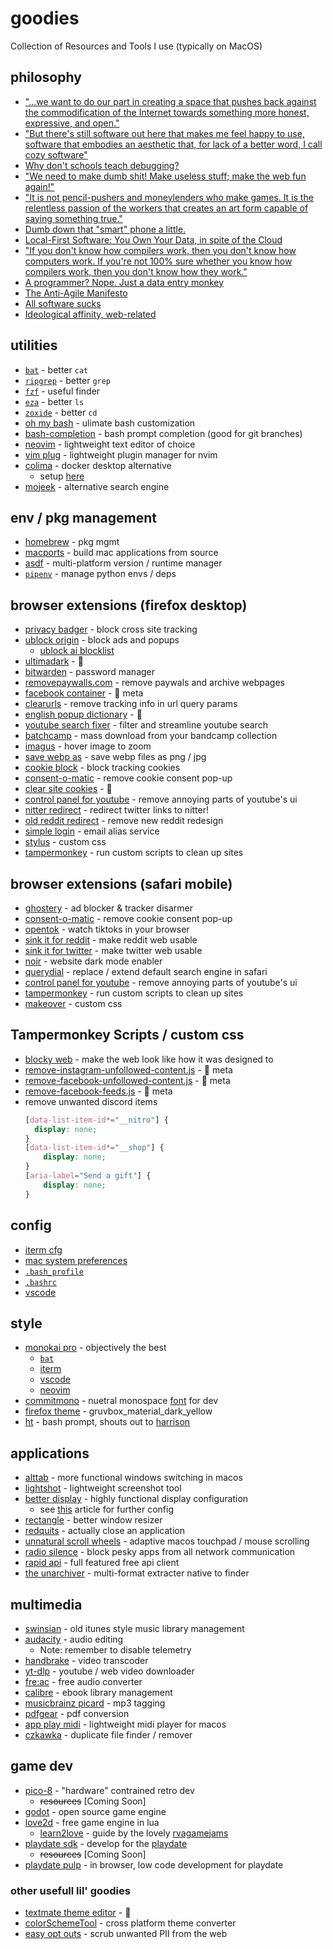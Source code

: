 # goodies

Collection of Resources and Tools I use (typically on MacOS)

## philosophy

- ["...we want to do our part in creating a space that pushes back against the commodification of the Internet towards something more honest, expressive, and open."](https://alazysunday.com/about-us)
- ["But there's still software out here that makes me feel happy to use, software that embodies an aesthetic that, for lack of a better word, I call cozy software"](https://catgirl.ai/log/comfy-software/)
- [Why don't schools teach debugging?](https://danluu.com/teach-debugging/)
- ["We need to make dumb shit! Make useless stuff; make the web fun again!"](https://makefrontendshitagain.party/)
- ["It is not pencil-pushers and moneylenders who make games. It is the relentless passion of the workers that creates an art form capable of saying something true."](https://summereternal.com/#manifesto)
- [Dumb down that "smart" phone a little.](https://www.reddit.com/r/dumbphones/comments/1awdfks/dumb_iphone_a_guide/)
- [Local-First Software: You Own Your Data, in spite of the Cloud](https://www.inkandswitch.com/local-first/static/local-first.pdf)
- ["If you don't know how compilers work, then you don't know how computers work. If you're not 100% sure whether you know how compilers work, then you don't know how they work."](https://steve-yegge.blogspot.com/2007/06/rich-programmer-food.html)
- [A programmer? Nope. Just a data entry monkey ](https://www.reddit.com/r/offmychest/comments/2t9zu2/a_programmer_nope_just_a_data_entry_monkey/)
- [The Anti-Agile Manifesto](https://antiagilemanifesto.wordpress.com/)
- [All software sucks](https://harmful.cat-v.org/software/)
- [Ideological affinity, web-related](https://seirdy.one/meta/badges/#ideological-affinity-web-related)

## utilities

- [`bat`](https://github.com/sharkdp/bat) - better `cat`
- [`ripgrep`](https://github.com/BurntSushi/ripgrep) - better `grep`
- [`fzf`](https://github.com/junegunn/fzf) - useful finder
- [`eza`](https://github.com/eza-community/eza) - better `ls`
- [`zoxide`](https://github.com/ajeetdsouza/zoxide) - better `cd`
- [oh my bash](https://ohmybash.nntoan.com/) - ulimate bash customization
- [bash-completion](https://formulae.brew.sh/formula/bash-completion) - bash prompt completion (good for git branches)
- [neovim](https://neovim.io/) - lightweight text editor of choice
- [vim plug](https://github.com/junegunn/vim-plug) - lightweight plugin manager for nvim
- [colima](https://github.com/abiosoft/colima) - docker desktop alternative
  - setup [here](https://gist.github.com/jennymaeleidig/e44f0e57e810b0ef75a2c5c17ef03fa3)
- [mojeek](https://www.mojeek.com/) - alternative search engine

## env / pkg management

- [homebrew](https://brew.sh/) - pkg mgmt
- [macports](https://www.macports.org/) - build mac applications from source
- [asdf](https://asdf-vm.com/) - multi-platform version / runtime manager
- [`pipenv`](https://pipenv.pypa.io/en/latest/) - manage python envs / deps

## browser extensions (firefox desktop)

- [privacy badger](https://privacybadger.org/) - block cross site tracking
- [ublock origin](https://ublockorigin.com/) - block ads and popups
  - [ublock ai blocklist](https://github.com/laylavish/uBlockOrigin-HUGE-AI-Blocklist)
- [ultimadark](https://github.com/ThomazPom/Moz-Ext-UltimaDark) - 🌙
- [bitwarden](https://bitwarden.com/) - password manager
- [removepaywalls.com](https://removepaywalls.com/) - remove paywals and archive webpages
- [facebook container](https://addons.mozilla.org/en-US/firefox/addon/facebook-container/) - 🚫 meta
- [clearurls](https://github.com/ClearURLs/Addon) - remove tracking info in url query params
- [english popup dictionary](https://krv5vignesh.github.io/) - 📖
- [youtube search fixer](https://phoennix.gitlab.io/youtubesearchfix/) - filter and streamline youtube search
- [batchcamp](https://deejay.tools/) - mass download from your bandcamp collection
- [imagus](https://www.reddit.com/r/imagus/) - hover image to zoom
- [save webp as](https://github.com/jscher2000/Save-webP-as-extension) - save webp files as png / jpg
- [cookie block](https://github.com/dibollinger/CookieBlock) - block tracking cookies
- [consent-o-matic](https://consentomatic.au.dk/) - remove cookie consent pop-up
- [clear site cookies](https://addons.mozilla.org/en-US/firefox/addon/clear-site-cookies/) - 🍪
- [control panel for youtube](https://soitis.dev/control-panel-for-youtube) - remove annoying parts of youtube's ui
- [nitter redirect](https://github.com/SimonBrazell/nitter-redirect) - redirect twitter links to nitter!
- [old reddit redirect](https://github.com/tom-james-watson/old-reddit-redirect) - remove new reddit redesign
- [simple login](simplelogin.io) - email alias service
- [stylus](https://github.com/openstyles/stylus/) - custom css
- [tampermonkey](https://www.tampermonkey.net/) - run custom scripts to clean up sites

## browser extensions (safari mobile)

- [ghostery](https://www.ghostery.com/) - ad blocker & tracker disarmer
- [consent-o-matic](https://consentomatic.au.dk/) - remove cookie consent pop-up
- [opentok](https://apps.apple.com/us/app/opentok-for-safari/id6708240044) - watch tiktoks in your browser
- [sink it for reddit](https://apps.apple.com/us/app/sink-it-for-reddit/id6449873635) - make reddit web usable
- [sink it for twitter](https://apps.apple.com/us/app/sink-it-for-twitter-x/id6464326394) - make twitter web usable
- [noir](https://getnoir.app/) - website dark mode enabler
- [querydial](https://querydial.com/) - replace / extend default search engine in safari
- [control panel for youtube](https://apps.apple.com/us/app/control-panel-for-youtube/id6478456678) - remove annoying parts of youtube's ui
- [tampermonkey](https://apps.apple.com/us/app/tampermonkey/id6738342400) - run custom scripts to clean up sites
- [makeover](https://apps.apple.com/us/app/makeover-custom-css/id1602361167) - custom css

## Tampermonkey Scripts / custom css
- [blocky web](https://github.com/xyzeva/blocky-web) - make the web look like how it was designed to
- [remove-instagram-unfollowed-content.js](https://gist.github.com/jcguu95/41681b9b5deafe1ba6cbd1b7cc1f1af7) - 🚫 meta
- [remove-facebook-unfollowed-content.js](https://gist.github.com/jcguu95/60c757f806e43b12c723f3b1f23d14d1) - 🚫 meta
- [remove-facebook-feeds.js](https://gist.github.com/jcguu95/dbb61efe9f66543b1203f6bab2434b21) - 🚫 meta
- remove unwanted discord items
  ```css
  [data-list-item-id*="__nitro"] {
    display: none;
  }
  [data-list-item-id*="__shop"] {
      display: none;
  }
  [aria-label="Send a gift"] {
      display: none;
  }
  ```

## config

- [iterm cfg](https://github.com/jennymaeleidig/dev-goodies/blob/main/config/iterm/Default.json)
- [mac system preferences](https://github.com/jennymaeleidig/dev-goodies/blob/main/config/mac/Preferences.zip)
- [`.bash_profile`](https://github.com/jennymaeleidig/dev-goodies/blob/main/config/bash/.bash_profile)
- [`.bashrc`](https://github.com/jennymaeleidig/dev-goodies/blob/main/config/bash/.bashrc)
- [vscode](https://github.com/jennymaeleidig/dev-goodies/blob/main/config/vs-code/Default.code-profile)

## style

- [monokai pro](https://monokai.pro/) - objectively the best
  - [`bat`](https://github.com/jennymaeleidig/dev-goodies/blob/main/style/bat/Monokai%20Proish.tmTheme)
  - [iterm](https://github.com/jennymaeleidig/dev-goodies/blob/main/style/iterm/Monokai_Pro.itermcolors)
  - [vscode](https://monokai.pro/vscode)
  - [neovim](https://github.com/loctvl842/monokai-pro.nvim?tab=readme-ov-file#-pro)
- [commitmono](https://commitmono.com/) - nuetral monospace [font](https://github.com/jennymaeleidig/dev-goodies/blob/main/style/font/CommitMonoV143.zip) for dev
- [firefox theme](https://addons.mozilla.org/en-US/firefox/addon/gruvbox_material_dark_yellow/) - gruvbox_material_dark_yellow
- [ht](https://github.com/ohmybash/oh-my-bash/wiki/Themes#ht) - bash prompt, shouts out to [harrison](https://github.com/HarrisonGagnon)

## applications

- [alttab](https://alt-tab-macos.netlify.app/) - more functional windows switching in macos
- [lightshot](https://app.prntscr.com/en/index.html) - lightweight screenshot tool
- [better display](https://github.com/waydabber/BetterDisplay) - highly functional display configuration
  - see [this](https://github.com/waydabber/BetterDisplay/wiki/Eye-care:-prevent-PWM-and-or-temporal-dithering) article for further config
- [rectangle](https://rectangleapp.com/) - better window resizer
- [redquits](http://carsten-mielke.com/redquits.html) - actually close an application
- [unnatural scroll wheels](https://github.com/ther0n/UnnaturalScrollWheels) - adaptive macos touchpad / mouse scrolling
- [radio silence](https://radiosilenceapp.com/) - block pesky apps from all network communication
- [rapid api](https://paw.cloud/) - full featured free api client
- [the unarchiver](https://apps.apple.com/us/app/the-unarchiver/id425424353?mt=12) - multi-format extracter native to finder

## multimedia

- [swinsian](https://swinsian.com/) - old itunes style music library management
- [audacity](https://www.audacityteam.org/) - audio editing
  - Note: remember to disable telemetry
- [handbrake](https://handbrake.fr/) - video transcoder
- [yt-dlp](https://ytdl-org.github.io/youtube-dl/) - youtube / web video downloader
- [fre:ac](https://github.com/enzo1982/freac) - free audio converter
- [calibre](https://calibre-ebook.com/) - ebook library management
- [musicbrainz picard](https://picard.musicbrainz.org/) - mp3 tagging
- [pdfgear](https://www.pdfgear.com/) - pdf conversion
- [app play midi](https://github.com/benwiggy/applaymidi) - lightweight midi player for macos
- [czkawka](https://github.com/qarmin/czkawka) - duplicate file finder / remover

## game dev

- [pico-8](https://www.lexaloffle.com/pico-8.php) - "hardware" contrained retro dev
  - ~~resources~~ [Coming Soon]
- [godot](https://godotengine.org/) - open source game engine
- [love2d](https://love2d.org/) - free game engine in lua
  - [learn2love](https://rvagamejams.com/learn2love/) - guide by the lovely [rvagamejams]()
- [playdate sdk](https://play.date/dev/) - develop for the [playdate](https://play.date/)
  - ~~resources~~ [Coming Soon]
- [playdate pulp](https://play.date/pulp/) - in browser, low code development for playdate

### other usefull lil' goodies

- [textmate theme editor](https://tmtheme-editor.glitch.me) - 🎨
- [colorSchemeTool](https://github.com/JetBrains/colorSchemeTool) - cross platform theme converter
- [easy opt outs](https://easyoptouts.com/) - scrub unwanted PII from the web
